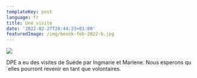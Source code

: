 ```yaml
---
templateKey: post
language: fr
title: Uné visite
date: '2022-02-27T20:44:23+01:00'
featuredImage: /img/besök-feb-2022-b.jpg
---
```

![](/img/besök-feb-2022-b.jpg)

DPE a eu des visites de Suède par Ingmarie et Marlene. Nous esperons qu´elles pourront revenir en tant que volontaires.
